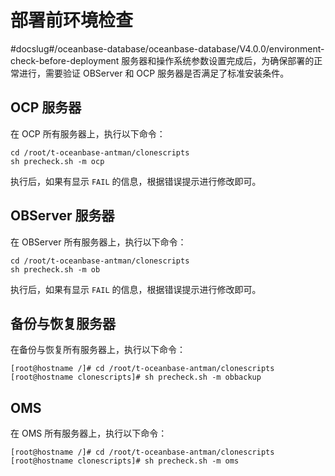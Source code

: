 # 部署前环境检查
#docslug#/oceanbase-database/oceanbase-database/V4.0.0/environment-check-before-deployment
服务器和操作系统参数设置完成后，为确保部署的正常进行，需要验证 OBServer 和 OCP 服务器是否满足了标准安装条件。

## OCP 服务器

在 OCP 所有服务器上，执行以下命令：

```shell
cd /root/t-oceanbase-antman/clonescripts 
sh precheck.sh -m ocp
```

执行后，如果有显示 `FAIL` 的信息，根据错误提示进行修改即可。

## OBServer 服务器

在 OBServer 所有服务器上，执行以下命令：

```shell
cd /root/t-oceanbase-antman/clonescripts 
sh precheck.sh -m ob
```

执行后，如果有显示 `FAIL` 的信息，根据错误提示进行修改即可。

## 备份与恢复服务器

在备份与恢复所有服务器上，执行以下命令：

```shell
[root@hostname /]# cd /root/t-oceanbase-antman/clonescripts
[root@hostname clonescripts]# sh precheck.sh -m obbackup
```

## OMS

在 OMS 所有服务器上，执行以下命令：

```shell
[root@hostname /]# cd /root/t-oceanbase-antman/clonescripts
[root@hostname clonescripts]# sh precheck.sh -m oms
```
